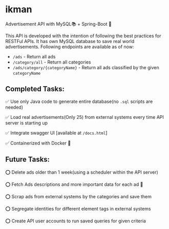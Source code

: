 # ikman 
Advertisement API with MySQL📚 + Spring-Boot 🚀

This API is developed with the intention of following the best practices 
for RESTFul APIs. It has own MySQL database to save real world advertisements.
Following endpoints are available as of now:
- `/ads` - Return all ads
- `/category/all` - Return all categories
- `/ads/category/{categoryName}` - Return all ads classified by the given `categoryName`

Completed Tasks:
 - 
 ✅ Use only Java code to generate entire database(no `.sql` scripts are needed)
 
 ✅ Load real advertisements(Only 25) from external systems every time API server is starting up
 
 ✅ Integrate swagger UI [available at `/docs.html`]
 
 ✅ Containerized with Docker 🐳
 
 
Future Tasks:
 - 
 
 ⭕ Delete ads older than 1 week(using a scheduler within the API server)
 
 ⭕ Fetch Ads descriptions and more important data for each ad 🔁
 
 ⭕ Scrap ads from external systems by the categories and save them
 
 ⭕ Segregate identities for different element tags in external systems
 
 ⭕ Create API user accounts to run saved queries for given criteria
 
 
 
